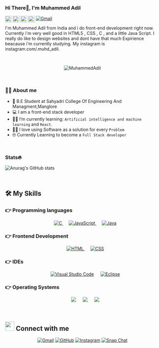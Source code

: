 ### Hi There👋, I'm Muhammed Adil

<a href="https://www.instagram.com/_.muhd_adil._/">
  <img align="left" alt="Abhishek's Instagram" width="22px" src="https://raw.githubusercontent.com/hussainweb/hussainweb/main/icons/instagram.png" />
</a>
<a href="mailto:muhdadil110@gmail.com"><img img src="https://xinetzone.github.io/ColoredBadges/svg/social/gmail.svg" alt="Gmail"/></a>
<a href="https://discord.gg/XTW52Kt">
  <img align="left" alt="Abhishek's Discord" width="22px" src="https://raw.githubusercontent.com/peterthehan/peterthehan/master/assets/gmail.svg" />
</a>
<a href="https://twitter.com/MuhdAdi32605097/">
  <img align="left" alt="Abhishek Naidu | Twitter" width="22px" src="https://raw.githubusercontent.com/peterthehan/peterthehan/master/assets/twitter.svg" />
</a>
<a href="www.linkedin.com/in/muhd-adil-b0b43a217/">
  <img align="left" alt="Abhishek's LinkedIN" width="22px" src="https://raw.githubusercontent.com/peterthehan/peterthehan/master/assets/linkedin.svg" />
</a>

<br />

I'm Muhammed Adil from India and i do front-end development right now. Currently i'm very well good in HTML5 , CSS , C , and a little Java Script. I really do like to design websites and dont have that much Expirience beacause i'm currently studying. My instagram is instagram.com/.muhd_adil. 

<br>

<p align="center"> 
	<img src="https://komarev.com/ghpvc/?username=MuhdAdil1&color=green" alt="MuhammedAdil" /> 
</p>

</br>



### :sassy_man:  About me
- :school: B.E Student at Sahyadri College Of Engineering And Managment,Manglore
- :computer: I am a front-end stack developer 
- :student: I’m currently learning: `Artificial intelligence and machine learning` and `React`.
- :technologist: I love using Software as a solution for every `Problem`
- :nerd_face: Currently Learning to become a `Full Stack developer`

<br>

### Stats🔥

![Anurag's GitHub stats](https://github-readme-stats.vercel.app/api?username=MuhdAdil&show_icons=true&theme=radical)

<br>

## 🛠️ My Skills

### 👉 Programming languages

<p align="center"> 
  &emsp; 
  <a href="https://www.cprogramming.com/" target="_blank"> 
    <img alt="C" src="https://xinetzone.github.io/ColoredBadges/svg/dev/languages/csharp.svg">
  </a> 
  &emsp;
  <a href="https://developer.mozilla.org/en-US/docs/Web/JavaScript" target="_blank"> 
     <img alt="JavaScript" src="https://xinetzone.github.io/ColoredBadges/svg/dev/languages/js.svg">
   </a>
  &emsp;
  <a href="https://www.java.com" target="_blank"> 
    <img alt="Java" src="https://xinetzone.github.io/ColoredBadges/svg/dev/languages/java.svg">
  </a>
</p>

### 👉 Frontend Development
<p align="center"> 
  &emsp; 
  <a href="https://www.w3.org/html/" target="_blank"> 
   <img alt="HTML" src="https://xinetzone.github.io/ColoredBadges/svg/dev/languages/html.svg">
  </a>   
  &emsp;
  <a href="https://www.w3schools.com/css/" target="_blank">
    <img alt="CSS" src="https://xinetzone.github.io/ColoredBadges/svg/dev/languages/css3.svg">
  </a> 
	
</p>

 ### 👉 IDEs
 
<p align="center">
  &emsp;
    <a href="#"><img alt="Visual Studio Code" src="https://img.shields.io/badge/Visual_Studio_Code-0078D4?style=for-the-badge&logo=visual%20studio%20code&logoColor=white"></a>
  &emsp;
    <a href="#"><img alt="Eclipse" src="https://img.shields.io/badge/Eclipse-2C2255?style=for-the-badge&logo=eclipse&logoColor=white" /></a>
</p>



 ### 👉 Operating Systems
 
<p align="center">
  &emsp;
    <a href="#"><img src="https://img.shields.io/badge/Linux-FCC624?style=for-the-badge&logo=linux&logoColor=black"></a>
  &emsp;
    <a href="#"><img src="https://img.shields.io/badge/Ubuntu-E95420?style=for-the-badge&logo=ubuntu&logoColor=white"></a>
  &emsp;
    <a href="#"><img src="https://img.shields.io/badge/Windows-0078D6?style=for-the-badge&logo=windows&logoColor=white"></a>
</p>

<br/>

## <img src="https://media.giphy.com/media/iY8CRBdQXODJSCERIr/giphy.gif" width="30px"> Connect with me
<p align="center">
	<a href="mailto:muhdadil110@gmail.com"><img img src="https://xinetzone.github.io/ColoredBadges/svg/social/gmail.svg" alt="Gmail"/></a>
	<a href="https://github.com/MuhdAdil1"><img src="https://img.shields.io/badge/GitHub-100000?style=for-the-badge&logo=github&logoColor=white" alt="GitHub"/></a>
	<a href="https://www.instagram.com/_.muhd_adil._/"><img src="https://xinetzone.github.io/ColoredBadges/svg/social/instagram.svg" alt="Instagram"/></a>
	<a href="https://www.snapchat.com/add/muhd_adil8835?share_id=wHJ45yStX2U&locale=en-GB"><img src="https://xinetzone.github.io/ColoredBadges/svg/social/snapchat.svg" alt="Snap Chat"/></a>
</p>





